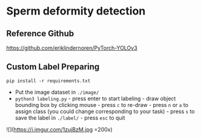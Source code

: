 # Sperm deformity detection

## Reference Github
https://github.com/eriklindernoren/PyTorch-YOLOv3

## Custom Label Preparing

`pip install -r requirements.txt`

- Put the image dataset in `./image/`
- `python3 labeling.py`
        - press enter to start labeling
        - draw object bounding box by clicking mouse
        - press `c` to re-draw
        - press `n` or `a` to assign class (you could change corresponding to your task)
        - press `s` to save the label in `./label/`
        - press `esc` to quit

![](https://i.imgur.com/1zujBzM.jpg =200x)
